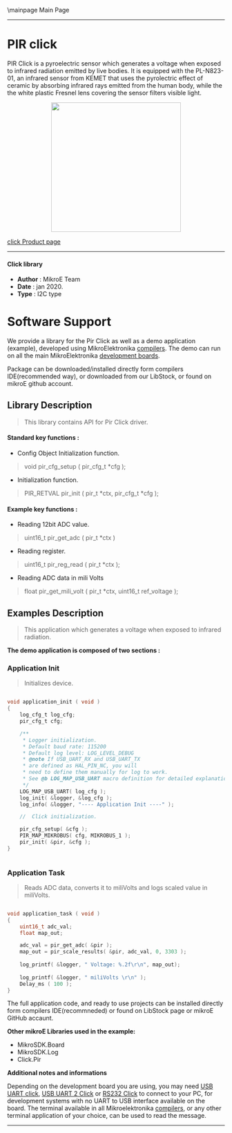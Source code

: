 \mainpage Main Page
 
---
# PIR click

PIR Click is a pyroelectric sensor which generates a voltage when exposed to infrared radiation emitted by live bodies. It is equipped with the PL-N823-01, an infrared sensor from KEMET that uses the pyrolectric effect of ceramic by absorbing infrared rays emitted from the human body, while the the white plastic Fresnel lens covering the sensor filters visible light.

<p align="center">
  <img src="https://download.mikroe.com/images/click_for_ide/pir_click.png" height=300px>
</p>

[click Product page](https://www.mikroe.com/pir-click)

---


#### Click library 

- **Author**        : MikroE Team
- **Date**          : jan 2020.
- **Type**          : I2C type


# Software Support

We provide a library for the Pir Click 
as well as a demo application (example), developed using MikroElektronika 
[compilers](https://shop.mikroe.com/compilers). 
The demo can run on all the main MikroElektronika [development boards](https://shop.mikroe.com/development-boards).

Package can be downloaded/installed directly form compilers IDE(recommended way), or downloaded from our LibStock, or found on mikroE github account. 

## Library Description

> This library contains API for Pir Click driver.

#### Standard key functions :

- Config Object Initialization function.
> void pir_cfg_setup ( pir_cfg_t *cfg ); 
 
- Initialization function.
> PIR_RETVAL pir_init ( pir_t *ctx, pir_cfg_t *cfg );

#### Example key functions :

- Reading 12bit ADC value.
> uint16_t pir_get_adc ( pir_t *ctx )
 
- Reading register.
> uint16_t pir_reg_read ( pir_t *ctx );

- Reading ADC data in mili Volts
> float pir_get_mili_volt ( pir_t *ctx, uint16_t ref_voltage );

## Examples Description
 
> This application which generates a voltage when exposed to infrared radiation.

**The demo application is composed of two sections :**

### Application Init 

> Initializes device. 

```c

void application_init ( void )
{
    log_cfg_t log_cfg;
    pir_cfg_t cfg;

    /** 
     * Logger initialization.
     * Default baud rate: 115200
     * Default log level: LOG_LEVEL_DEBUG
     * @note If USB_UART_RX and USB_UART_TX 
     * are defined as HAL_PIN_NC, you will 
     * need to define them manually for log to work. 
     * See @b LOG_MAP_USB_UART macro definition for detailed explanation.
     */
    LOG_MAP_USB_UART( log_cfg );
    log_init( &logger, &log_cfg );
    log_info( &logger, "---- Application Init ----" );

    //  Click initialization.

    pir_cfg_setup( &cfg );
    PIR_MAP_MIKROBUS( cfg, MIKROBUS_1 );
    pir_init( &pir, &cfg );
}
  
```

### Application Task

> Reads ADC data, converts it to miliVolts and logs scaled value in miliVolts. 

```c

void application_task ( void )
{
    uint16_t adc_val;
    float map_out;

    adc_val = pir_get_adc( &pir );
    map_out = pir_scale_results( &pir, adc_val, 0, 3303 );
    
    log_printf( &logger, " Voltage: %.2f\r\n", map_out);
   
    log_printf( &logger, " miliVolts \r\n" );
    Delay_ms ( 100 );
}  

```

The full application code, and ready to use projects can be  installed directly form compilers IDE(recommneded) or found on LibStock page or mikroE GitHub accaunt.

**Other mikroE Libraries used in the example:** 

- MikroSDK.Board
- MikroSDK.Log
- Click.Pir

**Additional notes and informations**

Depending on the development board you are using, you may need 
[USB UART click](https://shop.mikroe.com/usb-uart-click), 
[USB UART 2 Click](https://shop.mikroe.com/usb-uart-2-click) or 
[RS232 Click](https://shop.mikroe.com/rs232-click) to connect to your PC, for 
development systems with no UART to USB interface available on the board. The 
terminal available in all Mikroelektronika 
[compilers](https://shop.mikroe.com/compilers), or any other terminal application 
of your choice, can be used to read the message.



---
